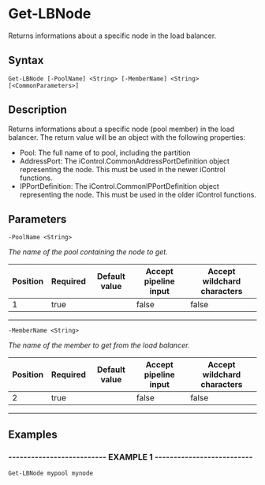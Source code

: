 

# Get-LBNode

Returns informations about a specific node in the load balancer.
## Syntax

    Get-LBNode [-PoolName] <String> [-MemberName] <String> [<CommonParameters>]


## Description

Returns informations about a specific node (pool member) in the load balancer.
The return value will be an object with the following properties:
* Pool: The full name of to pool, including the partition
* AddressPort: The iControl.CommonAddressPortDefinition object representing the node.
               This must be used in the newer iControl functions.
* IPPortDefinition: The iControl.CommonIPPortDefinition object representing the node.
                    This must be used in the older iControl functions.





## Parameters

    
    -PoolName <String>
_The name of the pool containing the node to get._

| Position | Required | Default value | Accept pipeline input | Accept wildchard characters |
| -------- | -------- | ------------- | --------------------- | --------------------------- |
| 1 | true |  | false | false |


----

    
    
    -MemberName <String>
_The name of the member to get from the load balancer._

| Position | Required | Default value | Accept pipeline input | Accept wildchard characters |
| -------- | -------- | ------------- | --------------------- | --------------------------- |
| 2 | true |  | false | false |


----

    

## Examples

### -------------------------- EXAMPLE 1 --------------------------
    Get-LBNode mypool mynode































